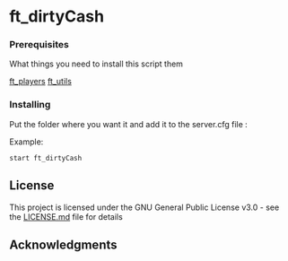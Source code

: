 # ft_dirtyCash

### Prerequisites

What things you need to install this script them

[ft_players](https://github.com/FivemTools/ft_players)
[ft_utils](https://github.com/FivemTools/ft_utils)

### Installing

Put the folder where you want it and add it to the server.cfg file :

Example:

```
start ft_dirtyCash
```

## License

This project is licensed under the GNU General Public License v3.0 - see the [LICENSE.md](LICENSE.md) file for details

## Acknowledgments
